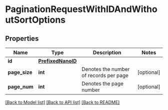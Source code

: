 # PaginationRequestWithIDAndWithoutSortOptions


## Properties
Name | Type | Description | Notes
------------ | ------------- | ------------- | -------------
**id** | [**PrefixedNanoID**](PrefixedNanoID.md) |  | 
**page_size** | **int** | Denotes the number of records per page | [optional] 
**page_num** | **int** | Denotes the page number | [optional] 

[[Back to Model list]](../README.md#documentation-for-models) [[Back to API list]](../README.md#documentation-for-api-endpoints) [[Back to README]](../README.md)



